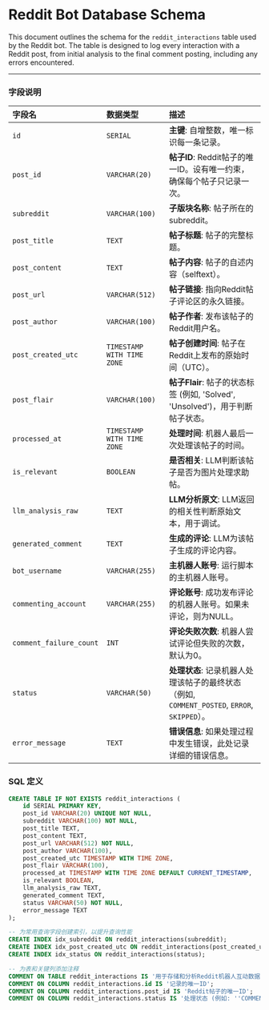 # Reddit Bot Database Schema

This document outlines the schema for the `reddit_interactions` table used by the Reddit bot. The table is designed to log every interaction with a Reddit post, from initial analysis to the final comment posting, including any errors encountered.

---

### 字段说明

| 字段名 | 数据类型 | 描述 |
| :--- | :--- | :--- |
| `id` | `SERIAL` | **主键**: 自增整数，唯一标识每一条记录。 |
| `post_id` | `VARCHAR(20)` | **帖子ID**: Reddit帖子的唯一ID。设有唯一约束，确保每个帖子只记录一次。 |
| `subreddit` | `VARCHAR(100)` | **子版块名称**: 帖子所在的subreddit。 |
| `post_title` | `TEXT` | **帖子标题**: 帖子的完整标题。 |
| `post_content` | `TEXT` | **帖子内容**: 帖子的自述内容（selftext）。 |
| `post_url` | `VARCHAR(512)` | **帖子链接**: 指向Reddit帖子评论区的永久链接。 |
| `post_author` | `VARCHAR(100)` | **帖子作者**: 发布该帖子的Reddit用户名。 |
| `post_created_utc` | `TIMESTAMP WITH TIME ZONE` | **帖子创建时间**: 帖子在Reddit上发布的原始时间（UTC）。 |
| `post_flair` | `VARCHAR(100)` | **帖子Flair**: 帖子的状态标签 (例如, 'Solved', 'Unsolved')，用于判断帖子状态。 |
| `processed_at` | `TIMESTAMP WITH TIME ZONE` | **处理时间**: 机器人最后一次处理该帖子的时间。 |
| `is_relevant` | `BOOLEAN` | **是否相关**: LLM判断该帖子是否为图片处理求助帖。 |
| `llm_analysis_raw` | `TEXT` | **LLM分析原文**: LLM返回的相关性判断原始文本，用于调试。 |
| `generated_comment` | `TEXT` | **生成的评论**: LLM为该帖子生成的评论内容。 |
| `bot_username`      | `VARCHAR(255)` | **主机器人账号**: 运行脚本的主机器人账号。 |
| `commenting_account`| `VARCHAR(255)` | **评论账号**: 成功发布评论的机器人账号。如果未评论，则为NULL。 |
| `comment_failure_count`| `INT` | **评论失败次数**: 机器人尝试评论但失败的次数，默认为0。 |
| `status` | `VARCHAR(50)` | **处理状态**: 记录机器人处理该帖子的最终状态（例如, `COMMENT_POSTED`, `ERROR`, `SKIPPED`）。 |
| `error_message` | `TEXT` | **错误信息**: 如果处理过程中发生错误，此处记录详细的错误信息。 |

### SQL 定义

```sql
CREATE TABLE IF NOT EXISTS reddit_interactions (
    id SERIAL PRIMARY KEY,
    post_id VARCHAR(20) UNIQUE NOT NULL,
    subreddit VARCHAR(100) NOT NULL,
    post_title TEXT,
    post_content TEXT,
    post_url VARCHAR(512) NOT NULL,
    post_author VARCHAR(100),
    post_created_utc TIMESTAMP WITH TIME ZONE,
    post_flair VARCHAR(100),
    processed_at TIMESTAMP WITH TIME ZONE DEFAULT CURRENT_TIMESTAMP,
    is_relevant BOOLEAN,
    llm_analysis_raw TEXT,
    generated_comment TEXT,
    status VARCHAR(50) NOT NULL,
    error_message TEXT
);

-- 为常用查询字段创建索引，以提升查询性能
CREATE INDEX idx_subreddit ON reddit_interactions(subreddit);
CREATE INDEX idx_post_created_utc ON reddit_interactions(post_created_utc);
CREATE INDEX idx_status ON reddit_interactions(status);

-- 为表和关键列添加注释
COMMENT ON TABLE reddit_interactions IS '用于存储和分析Reddit机器人互动数据的表';
COMMENT ON COLUMN reddit_interactions.id IS '记录的唯一ID';
COMMENT ON COLUMN reddit_interactions.post_id IS 'Reddit帖子的唯一ID';
COMMENT ON COLUMN reddit_interactions.status IS '处理状态 (例如: ''COMMENT_POSTED'', ''SKIPPED_IRRELEVANT'', ''ERROR'')';
